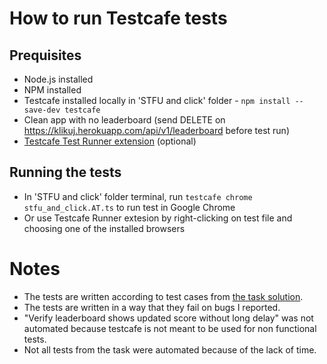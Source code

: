 # How to run Testcafe tests
## Prequisites
* Node.js installed
* NPM installed
* Testcafe installed locally in 'STFU and click' folder - `npm install --save-dev testcafe`
* Clean app with no leaderboard (send DELETE on https://klikuj.herokuapp.com/api/v1/leaderboard before test run)
* [Testcafe Test Runner extension](https://marketplace.visualstudio.com/items?itemName=romanresh.testcafe-test-runner) (optional)
## Running the tests
* In 'STFU and click' folder terminal, run `testcafe chrome stfu_and_click.AT.ts` to run test in Google Chrome
* Or use Testcafe Runner extesion by right-clicking on test file and choosing one of the installed browsers

# Notes
* The tests are written according to test cases from [the task solution](https://docs.google.com/document/d/1f8dkwbWBX02RjssqSAzV87dvVrlBZAk3lQ0DNUTyTRw/edit?usp=sharing).
* The tests are written in a way that they fail on bugs I reported.
* "Verify leaderboard shows updated score without long delay" was not automated because testcafe is not meant to be used for non functional tests.
* Not all tests from the task were automated because of the lack of time.
